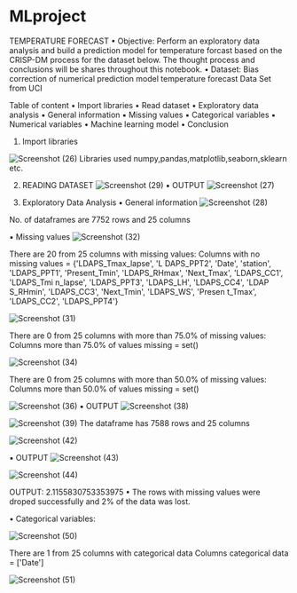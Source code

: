 # MLproject
TEMPERATURE FORECAST 
• Objective: Perform an exploratory data analysis and build 
a prediction model for temperature forcast based on the 
CRISP-DM process for the dataset below. The thought 
process and conclusions will be shares throughout this 
notebook.
• Dataset: Bias correction of numerical prediction 
model temperature forecast Data Set from UCI


Table of content
• Import libraries
• Read dataset
• Exploratory data analysis
▪ General information
▪ Missing values
▪ Categorical variables
▪ Numerical variables
• Machine learning model
• Conclusion

1) Import libraries

![Screenshot (26)](https://user-images.githubusercontent.com/114558841/194383496-4da0de83-9e18-477e-ae83-4b819fd7e087.png)
Libraries used numpy,pandas,matplotlib,seaborn,sklearn etc.

2. READING DATASET
![Screenshot (29)](https://user-images.githubusercontent.com/114558841/194384009-21c0810b-4703-4348-841d-93b33d258e5c.png)
▪ OUTPUT
![Screenshot (27)](https://user-images.githubusercontent.com/114558841/194384321-3f6db466-116b-469b-bc93-a7498abf6bd0.png)

3. Exploratory Data Analysis
▪ General information
![Screenshot (28)](https://user-images.githubusercontent.com/114558841/194384827-315ea874-40df-4588-a005-f29fa411e684.png)
 
 No. of dataframes are 7752 rows and 25 columns
 
 ▪ Missing values
 ![Screenshot (32)](https://user-images.githubusercontent.com/114558841/194385144-04dc38c0-1419-40f4-9258-2c7a76542eb2.png)
 
 There are 20 from 25 columns with missing values:
Columns with no missing values = {'LDAPS_Tmax_lapse', 'L
DAPS_PPT2', 'Date', 'station', 'LDAPS_PPT1', 'Present_Tmin', 
'LDAPS_RHmax', 'Next_Tmax', 'LDAPS_CC1', 'LDAPS_Tmi
n_lapse', 'LDAPS_PPT3', 'LDAPS_LH', 'LDAPS_CC4', 'LDAP
S_RHmin', 'LDAPS_CC3', 'Next_Tmin', 'LDAPS_WS', 'Presen
t_Tmax', 'LDAPS_CC2', 'LDAPS_PPT4'}

![Screenshot (31)](https://user-images.githubusercontent.com/114558841/194385910-e8af2eee-5f7c-4531-8f1b-e403ca31f63c.png)

There are 0 from 25 columns with more than 75.0% of missing 
values:
 Columns more than 75.0% of values missing = set()
 
 ![Screenshot (34)](https://user-images.githubusercontent.com/114558841/194386183-92411487-8f0a-44d3-bfdc-ec224b5b58ef.png)

There are 0 from 25 columns with more than 50.0% of missing values:
Columns more than 50.0% of values missing = set()

![Screenshot (36)](https://user-images.githubusercontent.com/114558841/194386340-c22c4a79-320a-4d43-a762-1191700ec0f3.png)
▪ OUTPUT
![Screenshot (38)](https://user-images.githubusercontent.com/114558841/194386465-419764c4-7a85-4511-8d32-bbc527928ccd.png)

![Screenshot (39)](https://user-images.githubusercontent.com/114558841/194386608-480d43b9-97e1-44a8-8645-7ee9b61a84a1.png)
The dataframe has 7588 rows and 25 columns

![Screenshot (42)](https://user-images.githubusercontent.com/114558841/194386730-ef71f10f-8708-407c-8127-d76dec6662c0.png)

▪ OUTPUT
![Screenshot (43)](https://user-images.githubusercontent.com/114558841/194386892-efc315f5-e638-4309-a1e7-1a7d7f2fbf3d.png)

![Screenshot (44)](https://user-images.githubusercontent.com/114558841/194387089-5e4a527c-9483-4fe8-a107-e02f798ef304.png)

OUTPUT: 2.1155830753353975
• The rows with missing values were droped successfully and 2% of the data was lost.

• Categorical variables:

![Screenshot (50)](https://user-images.githubusercontent.com/114558841/194387382-9a801cc2-b92a-4ebe-b2aa-30f8812a1d66.png)

There are 1 from 25 columns with categorical data
 Columns categorical data = ['Date']


![Screenshot (51)](https://user-images.githubusercontent.com/114558841/194388744-ecd54396-5316-4761-a238-288a0a993855.png)






